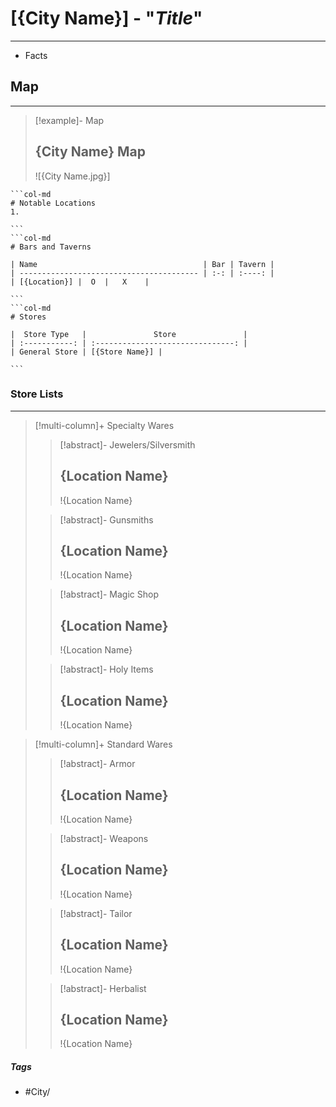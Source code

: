 # [{City Name}] - "*Title*"
---
- Facts

## Map 
---
>[!example]- Map 
>## {City Name} Map
>![{City Name.jpg}]

````col
```col-md
# Notable Locations
1. 

```
```col-md
# Bars and Taverns

| Name                                     | Bar | Tavern |
| ---------------------------------------- | :-: | :----: |
| [{Location}] |  O  |   X    |

```
```col-md
# Stores

|  Store Type   |               Store               |
| :-----------: | :-------------------------------: |
| General Store | [{Store Name}] |

```
````

### Store Lists 
---
>[!multi-column]+ Specialty Wares 
>>[!abstract]- Jewelers/Silversmith 
>>## {Location Name}
>>!{Location Name}
>
>>[!abstract]- Gunsmiths
>>## {Location Name}
>>!{Location Name}
>
>>[!abstract]- Magic Shop 
>>## {Location Name}
>>!{Location Name}
>
>>[!abstract]- Holy Items 
>>## {Location Name}
>>!{Location Name}

>[!multi-column]+ Standard Wares
>>[!abstract]- Armor 
>>## {Location Name}
>>!{Location Name}
>
>>[!abstract]- Weapons 
>>## {Location Name}
>>!{Location Name}
>
>>[!abstract]- Tailor
>>## {Location Name}
>>!{Location Name}
>
>>[!abstract]- Herbalist 
>>## {Location Name}
>>!{Location Name}

##### Tags
- #City/

